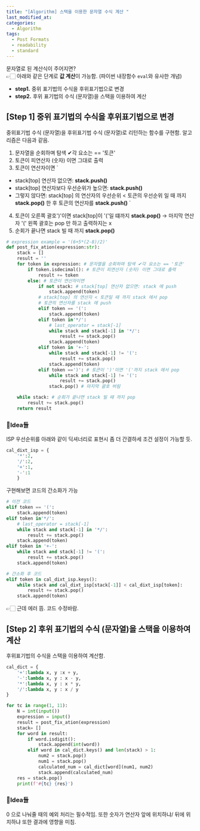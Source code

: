 ```yaml
---
title: "[Algorithm] 스택을 이용한 문자열 수식 계산 "
last_modified_at: 
categories:
  - Algorithm
tags:
  - Post Formats
  - readability
  - standard
---
```


문자열로 된 계산식이 주어지면?   
👉🏻 아래와 같은 단계로 **값 계산**이 가능함. (파이썬 내장함수 `eval`와 유사한 개념) <br>
- **step1.** 중위 표기법의 수식을 후위표기법으로 변경
- **step2.** 후위 표기법의 수식 (문자열)을 스택을 이용하여 계산

##  **[Step 1] 중위 표기법의 수식을 후위표기법으로 변경**
중위표기법 수식 (문자열)을 후위표기법 수식 (문자열)로 리턴하는 함수를 구현함. 알고리즘은 다음과 같음. <br>
1. 문자열을 순회하며 탐색 ✔각 요소는 == '토큰'
2. 토큰이 피연산자 (숫자) 이면 그대로 출력
3. 토큰이 연산자이면 
`
- stack[top] 연산자 없으면: **stack.push()**
- stack[top] 연산자보다 우선순위가 높으면: **stack.push()**
- 그렇지 않다면: stack[top] 의 연산자의 우선순위 < 토큰의 우선순위 일 때 까지 **stack.pop()** 한 후 토큰의 연산자를 **stack.push()**
`
4. 토큰이 오른쪽 괄호')'이면 stack[top]이 '('일 떄까지 **stack.pop()** -> 마지막 연산자 '(' 왼쪽 괄호는 pop 만 하고 출력하지는 x
5. 순회가 끝나면 stack 빌 때 까지 **stack.pop()**    



```python
# expression example = '(6+5*(2-8)/2)'
def post_fix_ation(expression:str):
    stack = []
    result = ''
    for token in expression: # 문자열을 순회하며 탐색 ✔각 요소는 == '토큰'
        if token.isdecimal(): # 토큰이 피연산자 (숫자) 이면 그대로 출력
            result += token
        else: # 토큰이 연산자이면 
            if not stack: # stack[top] 연산자 없으면: stack 에 push
                stack.append(token)
            # stack[top] 의 연산자 < 토큰일 때 까지 stack 에서 pop
            # 토큰의 연산자를 stack 에 push
            elif token == '(': 
                stack.append(token)
            elif token in'*/':
                # last_operator = stack[-1]
                while stack and stack[-1] in '*/':
                    result += stack.pop()
                stack.append(token)
            elif token in '+-':
                while stack and stack[-1] != '(':
                    result += stack.pop()
                stack.append(token)
            elif token ==')': # 토큰이 ')'이면 '('까지 stack 에서 pop
                while stack and stack[-1] != '(':
                    result += stack.pop()
                stack.pop() # 마지막 괄호 버림

    while stack: # 순회가 끝나면 stack 빌 때 까지 pop
        result += stack.pop()
    return result 

```

### 💭Idea들 
ISP 우선순위를 아래와 같이 딕셔너리로 표현시 좀 더 간결하세 조건 설정이 가능할 듯. 
```python
cal_dixt_isp = {
    '*':2, 
    '/':2, 
    '+':1,
    '-':1
    }
```
구현해보면 코드의 간소화가 가능   
```python 
# 이전 코드
elif token == '(': 
    stack.append(token)
elif token in'*/':
    # last_operator = stack[-1]
    while stack and stack[-1] in '*/':
        result += stack.pop()
    stack.append(token)
elif token in '+-':
    while stack and stack[-1] != '(':
        result += stack.pop()
    stack.append(token)

# 간소화 후 코드
elif token in cal_dixt_isp.keys():
    while stack and cal_dixt_isp[stack[-1]] < cal_dixt_isp[token]:
        result += stack.pop()
    stack.append(token)
```
👉🏻 근데 에러 뜸. 코드 수정바람.   
   


##  **[Step 2] 후위 표기법의 수식 (문자열)을 스택을 이용하여 계산**

후위표기법의 수식을 스택을 이용하여 계산함. <br>


```python
cal_dict = {
    '+':lambda x, y :x + y,
    '-':lambda x, y : x - y,
    '*':lambda x, y : x * y,
    '/':lambda x, y : x / y
}

for tc in range(1, 11):
    N = int(input())
    expression = input()
    result = post_fix_ation(expression)
    stack= []
    for word in result:
        if word.isdigit():
            stack.append(int(word))
        elif word in cal_dict.keys() and len(stack) > 1:
            num2 = stack.pop()
            num1 = stack.pop()
            calculated_num = cal_dict[word](num1, num2)
            stack.append(calculated_num)
    res = stack.pop()
    print(f'#{tc} {res}')
```

### 💭Idea들 
0 으로 나눠줄 때의 예외 처리는 필수적임. 
또한 숫자가 연산자 앞에 위치하냐/ 뒤에 위치하냐 또한 결과에 영향을 미침.




